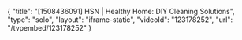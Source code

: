 {
    "title": "[1508436091] HSN | Healthy Home: DIY Cleaning Solutions",
    "type": "solo",
    "layout": "iframe-static",
    "videoId": "123178252",
    "url": "\/tvpembed\/123178252"
}